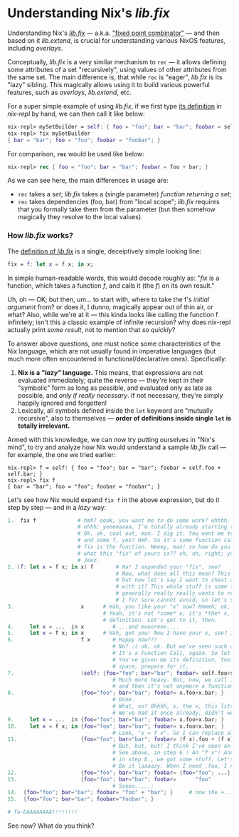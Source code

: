 # Understanding Nix's *lib.fix*

Understanding Nix's [*lib.fix*](https://github.com/NixOS/nixpkgs/blob/dd2b1744ba36ab8d5b352cdac9c98a5e1eb71e8f/lib/trivial.nix#L63) — a.k.a. ["fixed point combinator"](https://en.wikipedia.org/wiki/Fixed-point_combinator) — and then based on it *lib.extend*, is crucial for understanding various NixOS features, including *overlays*.

Conceptually, *lib.fix* is a very similar mechanism to `rec` — it allows defining some attributes of a set "recursively", using values of other attributes from the same set. The main difference is, that while `rec` is "eager", *lib.fix* is its "lazy" sibling. This magically allows using it to build various powerful features, such as *overlays*, *lib.extend*, etc.

For a super simple example of using *lib.fix*, if we first type [its definition](https://github.com/NixOS/nixpkgs/blob/dd2b1744ba36ab8d5b352cdac9c98a5e1eb71e8f/lib/trivial.nix#L63) in *nix-repl* by hand, we can then call it like below:
```nix
nix-repl> mySetBuilder = self: { foo = "foo"; bar = "bar"; foobar = self.foo + self.bar; }
nix-repl> fix mySetBuilder
{ bar = "bar"; foo = "foo"; foobar = "foobar"; }
```

For comparison, **`rec`** would be used like below:
```nix
nix-repl> rec { foo = "foo"; bar = "bar"; foobar = foo + bar; }
```

As we can see here, the main differences in usage are:
  - `rec` takes a *set*; *lib.fix* takes a (single parameter) *function returning a set*;
  - `rec` takes dependencies (foo, bar) from "local scope"; *lib.fix* requires that you formally take them from the parameter (but then somehow magically they resolve to the local values).

### How *lib.fix* works?

The [definition of *lib.fix*](https://github.com/NixOS/nixpkgs/blob/dd2b1744ba36ab8d5b352cdac9c98a5e1eb71e8f/lib/trivial.nix#L63) is a single, deceiptively simple looking line:
```nix
fix = f: let x = f x; in x;
```
In simple human-readable words, this would decode roughly as: "*fix* is a function, which takes a function *f*, and calls it (the *f*) on its own result."

Uh, oh — OK; but then, um... to start with, where to take the f's *initial argument* from? or does it, I dunno, magically appear out of thin air, or what? Also, while we're at it — this kinda looks like calling the function f infinitely; isn't this a classic example of infinite recursion? why does nix-repl actually print *some result*, not to mention that *so quickly*?

To answer above questions, one must notice some characteristics of the Nix language, which are not usually found in imperative languages (but much more often encountered in functional/declarative ones). Specifically:

  1. **Nix is a *"lazy"* language.** This means, that expressions are not evaluated immediately; quite the reverse — they're kept in their "symbolic" form as long as possible, and evaluated only as late as possible, and *only if really necessary*. If not necessary, they're simply happily ignored and forgotten!
  2. Lexically, all symbols defined inside the `let` keyword are "mutually recursive", also to themselves — **order of definitions inside single `let` is totally irrelevant.**

Armed with this knowledge, we can now try putting ourselves in "Nix's mind", to try and analyze how Nix would understand a sample *lib.fix* call &mdash; for example, the one we tried earlier:
```
nix-repl> f = self: { foo = "foo"; bar = "bar"; foobar = self.foo + self.bar; }
nix-repl> fix f
{ bar = "bar"; foo = "foo"; foobar = "foobar"; }
```

Let's see how Nix would expand `fix f` in the above expression, but do it step by step &mdash; and in a *lazy* way:
```nix
1.  fix f             # hmh? oook, you want me to do some work? ehhhh. Ooook, ok; now, now, don't push me,
                      # ehhh; yeeeeaaaa, I'm totally already starting to get to the work. Ok? ok??? gosh.
                      # Ok, ok, cool out, man. I dig it. You want me to analyze it. I see it, it's some fix
                      # and some f, yes? Hmh. So it's some function call, that's what my parser tells me.
                      # fix is the function. Heeey, man! so how do you want me to work on it, if I don't know
                      # what this "fix" of yours is?? uh, oh, right; you've given me it earlier, ok, ok.
                      # Jeez.
2. (f: let x = f x; in x) f       # Ha! I expanded your "fix", see?
                                  # Now, what does all this mean? This function totally does some stuff;
                                  # but now let's say I want to cheat and not do any work; can I get away
                                  # with it? This whole stuff is some function call; but the function inside
                                  # generally really really wants to return to me some "x". That's one thing
                                  # I for sure cannot avoid, so let's start with it.
3.                     x      # Hah, you like your "x" now? Hmmmh; ok, you want me to explain this "x".
                              # Yeah, it's not *some* x, it's *the* x, of which we have a very precise
                              # definition. Let's get to it, then.
4.     let x = ...  in x         # ...and moooreee....
5.     let x = f x; in x      # Hah, got you! Now I have your x, see? it's just "f x"! Eat it!!!
6.                     f x       # Happy now???
                                 # No? :( ok, ok. But we've seen such a thing already, didn't we?
                                 # It's a Function Call, again. So let's expand the "f" function.
                                 # You've given me its definition, too. Kinda heavy, so it will take more
                                 # space, prepare for it.
7.                     (self: {foo="foo"; bar="bar"; foobar= self.foo+self.bar; }) x
                                 # Much more heavy. But, now, we call it with "x", so "self" becomes "x",
                                 # and then it's not anymore a function, just a set.
8.                     {foo="foo"; bar="bar"; foobar= x.foo+x.bar; }
                                 # Done.
                                 # What, no? Ohhhh, x, the x, this little fella again. Ooook.
                                 # We've had it once already, didn't we. Let's go get it back again.
9.     let x = ...  in {foo="foo"; bar="bar"; foobar= x.foo+x.bar; }
10.    let x = f x; in {foo="foo"; bar="bar"; foobar= x.foo+x.bar; }
                                 # Look, "x = f x". So I can replace all "x" with "f x"!
11.                    {foo="foo"; bar="bar"; foobar= (f x).foo + (f x).bar; }
                                 # But, but, but! I think I've seen an "f x" already. Ha, yes, I did!
                                 # See above, in step 6.! An "f x"! And then we expanded it a bit, and
                                 # in step 8., we got some stuff. Let's take it here. But only what I need!
                                 # Do it laaaazy. When I need .foo, I need *only* foo!
12.                    {foo="foo"; bar="bar"; foobar= {foo="foo"; ...}.foo + {...; bar="bar"; ...}.bar; }
13.                    {foo="foo"; bar="bar"; foobar=      "foo"           +           "bar"          ; }
                                 # Soooo.....:
14.  {foo="foo"; bar="bar"; foobar= "foo" + "bar"; }     # now the +...
15.  {foo="foo"; bar="bar"; foobar="foobar"; }

# Ta-DAAAAAAAA!!!!!!!!
```

See now? What do you think?
